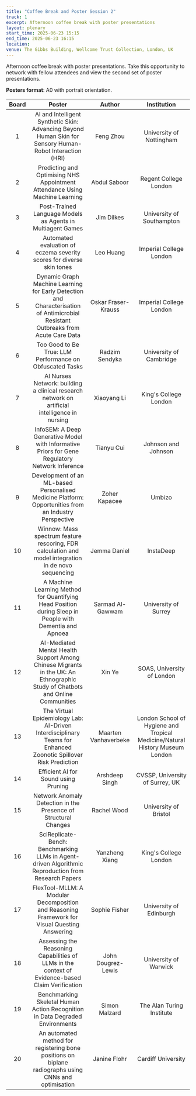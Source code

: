 ```yaml
---
title: "Coffee Break and Poster Session 2"
track: 1
excerpt: Afternoon coffee break with poster presentations
layout: plenary
start_time: 2025-06-23 15:15
end_time: 2025-06-23 16:15
location:
venue: The Gibbs Building, Wellcome Trust Collection, London, UK
---
```


Afternoon coffee break with poster presentations. Take this opportunity to network with fellow attendees and view the second set of poster presentations.

**Posters format**: A0 with portrait orientation.

| Board | Poster | Author | Institution  |
| :----: | :----: | :----: | :----: |
| 1 | AI and Intelligent Synthetic Skin: Advancing Beyond Human Skin for Sensory Human-Robot Interaction (HRI) | Feng Zhou | University of Nottingham |
| 2 | Predicting and Optimising NHS Appointment Attendance Using Machine Learning | Abdul Saboor | Regent College London |
| 3 | Post-Trained Language Models as Agents in Multiagent Games | Jim Dilkes | University of Southampton |
| 4 | Automated evaluation of eczema severity scores for diverse skin tones | Leo Huang | Imperial College London |
| 5 | Dynamic Graph Machine Learning for Early Detection and Characterisation of Antimicrobial Resistant Outbreaks from Acute Care Data | Oskar Fraser-Krauss | Imperial College London |
| 6 | Too Good to Be True: LLM Performance on Obfuscated Tasks | Radzim Sendyka | University of Cambridge |
| 7 | AI Nurses Network: building a clinical research network on artificial intelligence in nursing | Xiaoyang Li | King's College London |
| 8 | InfoSEM: A Deep Generative Model with Informative Priors for Gene Regulatory Network Inference | Tianyu Cui | Johnson and Johnson |
| 9 | Development of an ML-based Personalised Medicine Platform: Opportunities from an Industry Perspective | Zoher Kapacee | Umbizo |
| 10 | Winnow: Mass spectrum feature rescoring, FDR calculation and model integration in de novo sequencing | Jemma Daniel | InstaDeep |
| 11 | A Machine Learning Method for Quantifying Head Position during Sleep in People with Dementia and Apnoea | Sarmad Al-Gawwam | University of Surrey |
| 12 | AI-Mediated Mental Health Support Among Chinese Migrants in the UK: An Ethnographic Study of Chatbots and Online Communities | Xin Ye | SOAS, University of London |
| 13 | The Virtual Epidemiology Lab: AI-Driven Interdisciplinary Teams for Enhanced Zoonotic Spillover Risk Prediction | Maarten Vanhaverbeke | London School of Hygiene and Tropical Medicine/Natural History Museum London |
| 14 | Efficient AI for Sound using Pruning | Arshdeep Singh | CVSSP, University of Surrey, UK |
| 15 | Network Anomaly Detection in the Presence of Structural Changes | Rachel Wood | University of Bristol |
| 16 | SciReplicate-Bench: Benchmarking LLMs in Agent-driven Algorithmic Reproduction from Research Papers | Yanzheng Xiang | King's College London |
| 17 | FlexTool-MLLM: A Modular Decomposition and Reasoning Framework for Visual Questing Answering | Sophie Fisher | University of Edinburgh |
| 18 | Assessing the Reasoning Capabilities of LLMs in the context of Evidence-based Claim Verification | John Dougrez-Lewis | University of Warwick |
| 19 | Benchmarking Skeletal Human Action Recognition in Data Degraded Environments | Simon Malzard | The Alan Turing Institute |
| 20 | An automated method for registering bone positions on biplane radiographs using CNNs and optimisation | Janine Flohr | Cardiff University |

